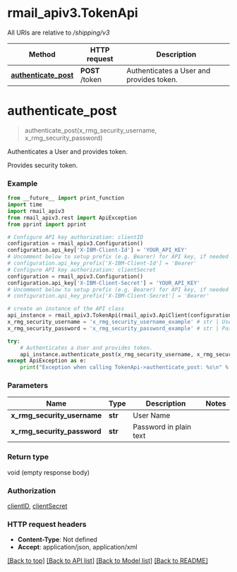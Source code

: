 # rmail_apiv3.TokenApi

All URIs are relative to */shipping/v3*

Method | HTTP request | Description
------------- | ------------- | -------------
[**authenticate_post**](TokenApi.md#authenticate_post) | **POST** /token | Authenticates a User and provides token.

# **authenticate_post**
> authenticate_post(x_rmg_security_username, x_rmg_security_password)

Authenticates a User and provides token.

Provides security token.

### Example
```python
from __future__ import print_function
import time
import rmail_apiv3
from rmail_apiv3.rest import ApiException
from pprint import pprint

# Configure API key authorization: clientID
configuration = rmail_apiv3.Configuration()
configuration.api_key['X-IBM-Client-Id'] = 'YOUR_API_KEY'
# Uncomment below to setup prefix (e.g. Bearer) for API key, if needed
# configuration.api_key_prefix['X-IBM-Client-Id'] = 'Bearer'
# Configure API key authorization: clientSecret
configuration = rmail_apiv3.Configuration()
configuration.api_key['X-IBM-Client-Secret'] = 'YOUR_API_KEY'
# Uncomment below to setup prefix (e.g. Bearer) for API key, if needed
# configuration.api_key_prefix['X-IBM-Client-Secret'] = 'Bearer'

# create an instance of the API class
api_instance = rmail_apiv3.TokenApi(rmail_apiv3.ApiClient(configuration))
x_rmg_security_username = 'x_rmg_security_username_example' # str | User Name
x_rmg_security_password = 'x_rmg_security_password_example' # str | Password in plain text

try:
    # Authenticates a User and provides token.
    api_instance.authenticate_post(x_rmg_security_username, x_rmg_security_password)
except ApiException as e:
    print("Exception when calling TokenApi->authenticate_post: %s\n" % e)
```

### Parameters

Name | Type | Description  | Notes
------------- | ------------- | ------------- | -------------
 **x_rmg_security_username** | **str**| User Name | 
 **x_rmg_security_password** | **str**| Password in plain text | 

### Return type

void (empty response body)

### Authorization

[clientID](../README.md#clientID), [clientSecret](../README.md#clientSecret)

### HTTP request headers

 - **Content-Type**: Not defined
 - **Accept**: application/json, application/xml

[[Back to top]](#) [[Back to API list]](../README.md#documentation-for-api-endpoints) [[Back to Model list]](../README.md#documentation-for-models) [[Back to README]](../README.md)

